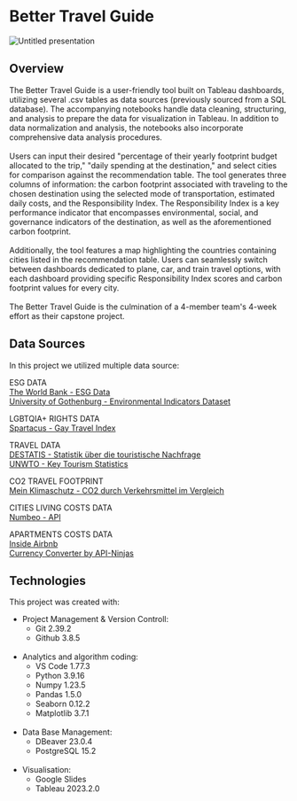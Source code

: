 # Better Travel Guide
![Untitled presentation](https://github.com/capstone-travel-index/better_travel_index/assets/130662824/7dd31c74-f941-47c6-9924-b499ff76d024)




## Overview
The Better Travel Guide is a user-friendly tool built on Tableau dashboards, utilizing several .csv tables as data sources (previously sourced from a SQL database). The accompanying notebooks handle data cleaning, structuring, and analysis to prepare the data for visualization in Tableau. In addition to data normalization and analysis, the notebooks also incorporate comprehensive data analysis procedures.
<br/><br/>
Users can input their desired "percentage of their yearly footprint budget allocated to the trip," "daily spending at the destination," and select cities for comparison against the recommendation table. The tool generates three columns of information: the carbon footprint associated with traveling to the chosen destination using the selected mode of transportation, estimated daily costs, and the Responsibility Index. The Responsibility Index is a key performance indicator that encompasses environmental, social, and governance indicators of the destination, as well as the aforementioned carbon footprint.
<br/><br/>
Additionally, the tool features a map highlighting the countries containing cities listed in the recommendation table. Users can seamlessly switch between dashboards dedicated to plane, car, and train travel options, with each dashboard providing specific Responsibility Index scores and carbon footprint values for every city.
<br/><br/>
The Better Travel Guide is the culmination of a 4-member team's 4-week effort as their capstone project.



## Data Sources
In this project we utilized multiple data source:

ESG DATA
<br/>
[The World Bank - ESG Data](https://esgdata.worldbank.org/data/download?lang=en)
<br/>
[University of Gothenburg - Environmental Indicators Dataset](https://www.gu.se/en/quality-government/qog-data/data-downloads/environmental-indicators-dataset)

LGBTQIA+ RIGHTS DATA
<br/>
[Spartacus - Gay Travel Index](https://data.world/makeovermonday/2023w2/workspace/file?filename=GTI_2012-2021.xlsx)

TRAVEL DATA
<br/>
[DESTATIS - Statistik über die touristische Nachfrage](https://www-genesis.destatis.de/genesis/online?sequenz=statistikTabellen&selectionname=45413#abreadcrumb)
<br/>
[UNWTO - Key Tourism Statistics](https://www.unwto.org/tourism-statistics/key-tourism-statistics)

CO2 TRAVEL FOOTPRINT
<br/>
[Mein Klimaschutz - CO2 durch Verkehrsmittel im Vergleich](https://www.mein-klimaschutz.de/unterwegs/a/einkauf/welches-verkehrsmittel-verursacht-im-vergleich-mehr-co2/)

CITIES LIVING COSTS DATA
<br/>
[Numbeo - API](https://www.numbeo.com/common/api.jsp)

APARTMENTS COSTS DATA
<br/>
[Inside Airbnb](http://insideairbnb.com/get-the-data/)
<br/>
[Currency Converter by API-Ninjas](https://rapidapi.com/apininjas/api/currency-converter-by-api-ninjas)



## Technologies
This project was created with:
</br>
- Project Management & Version Controll:
    - Git 2.39.2
    - Github 3.8.5
<br><br>
- Analytics and algorithm coding:
    - VS Code 1.77.3
    - Python 3.9.16
    - Numpy 1.23.5
    - Pandas 1.5.0
    - Seaborn 0.12.2
    - Matplotlib 3.7.1
<br><br>
- Data Base Management:
    - DBeaver 23.0.4
    - PostgreSQL 15.2
<br></br>
- Visualisation:
    - Google Slides
    - Tableau 2023.2.0
